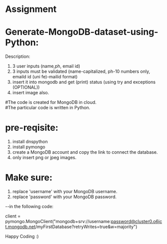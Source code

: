 
# Assignment

# Generate-MongoDB-dataset-using-Python:

Description:
1. 3 user inputs (name,ph, email id)  
2. 3 inputs must be validated (name-capitalized, ph-10 numbers only, emaild id (uni fe)-mailid format) 
3. insert it into mongodb and get (print) status (using try and  exceptions (OPTIONAL))
4. insert image also.


#The code is created for MongoDB in cloud.  
#The particular code is written in Python.

# pre-reqisite:
1. install dnspython
2. install pymongo
3. create a MongoDB account and copy the link to connect the database.
4. only insert png or jpeg images.

# Make sure:
1. replace 'username' with your MongoDB username.
2. replace 'password' with your MongoDB password.
  
  --in the following code:
  
  client = pymongo.MongoClient("mongodb+srv://username:password@cluster0.o6jct.mongodb.net/myFirstDatabase?retryWrites=true&w=majority")
  
  
  
 Happy Coding :)
  
 
  
